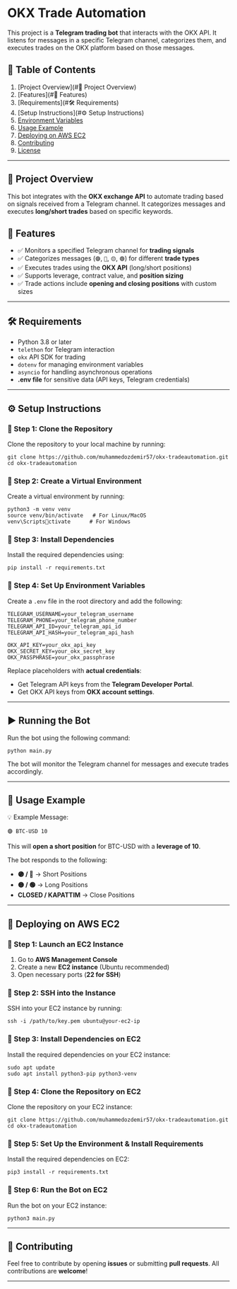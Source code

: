 
# OKX Trade Automation

This project is a **Telegram trading bot** that interacts with the OKX API. It listens for messages in a specific Telegram channel, categorizes them, and executes trades on the OKX platform based on those messages.

## 📌 Table of Contents
1. [Project Overview](#📌 Project Overview)
2. [Features](#📌 Features)
3. [Requirements](#🛠 Requirements)
4. [Setup Instructions](#⚙️ Setup Instructions)
5. [Environment Variables](#environment-variables)
6. [Usage Example](#usage-example)
7. [Deploying on AWS EC2](#deploying-on-aws-ec2)
8. [Contributing](#contributing)
9. [License](#license)

---

## 📌 Project Overview
This bot integrates with the **OKX exchange API** to automate trading based on signals received from a Telegram channel. It categorizes messages and executes **long/short trades** based on specific keywords.

## 📌 Features
- ✅ Monitors a specified Telegram channel for **trading signals**  
- ✅ Categorizes messages (`🟣`, `🔴`, `🟡`, `🟢`) for different **trade types**  
- ✅ Executes trades using the **OKX API** (long/short positions)  
- ✅ Supports leverage, contract value, and **position sizing**  
- ✅ Trade actions include **opening and closing positions** with custom sizes  

---

## 🛠 Requirements
- Python 3.8 or later  
- `telethon` for Telegram interaction  
- `okx` API SDK for trading  
- `dotenv` for managing environment variables  
- `asyncio` for handling asynchronous operations  
- **.env file** for sensitive data (API keys, Telegram credentials)  

---

## ⚙️ Setup Instructions

### 📌 Step 1: Clone the Repository
Clone the repository to your local machine by running:

```
git clone https://github.com/muhammedozdemir57/okx-tradeautomation.git
cd okx-tradeautomation
```

### 📌 Step 2: Create a Virtual Environment
Create a virtual environment by running:

```
python3 -m venv venv
source venv/bin/activate   # For Linux/MacOS
venv\Scriptsctivate      # For Windows
```

### 📌 Step 3: Install Dependencies
Install the required dependencies using:

```
pip install -r requirements.txt
```

### 📌 Step 4: Set Up Environment Variables
Create a `.env` file in the root directory and add the following:

```
TELEGRAM_USERNAME=your_telegram_username
TELEGRAM_PHONE=your_telegram_phone_number
TELEGRAM_API_ID=your_telegram_api_id
TELEGRAM_API_HASH=your_telegram_api_hash

OKX_API_KEY=your_okx_api_key
OKX_SECRET_KEY=your_okx_secret_key
OKX_PASSPHRASE=your_okx_passphrase
```

Replace placeholders with **actual credentials**:
- Get Telegram API keys from the **Telegram Developer Portal**.
- Get OKX API keys from **OKX account settings**.

---

## ▶️ Running the Bot
Run the bot using the following command:

```
python main.py
```

The bot will monitor the Telegram channel for messages and execute trades accordingly.

---

## 📌 Usage Example

💡 Example Message:

```
🟣 BTC-USD 10
```

This will **open a short position** for BTC-USD with a **leverage of 10**.

The bot responds to the following:
- **🟣 / 🔴** → Short Positions  
- **🟡 / 🟢** → Long Positions  
- **CLOSED / KAPATTIM** → Close Positions  

---

## 🚀 Deploying on AWS EC2

### 📌 Step 1: Launch an EC2 Instance
1. Go to **AWS Management Console**  
2. Create a new **EC2 instance** (Ubuntu recommended)  
3. Open necessary ports (**22 for SSH**)  

### 📌 Step 2: SSH into the Instance
SSH into your EC2 instance by running:

```
ssh -i /path/to/key.pem ubuntu@your-ec2-ip
```

### 📌 Step 3: Install Dependencies on EC2
Install the required dependencies on your EC2 instance:

```
sudo apt update
sudo apt install python3-pip python3-venv
```

### 📌 Step 4: Clone the Repository on EC2
Clone the repository on your EC2 instance:

```
git clone https://github.com/muhammedozdemir57/okx-tradeautomation.git
cd okx-tradeautomation
```

### 📌 Step 5: Set Up the Environment & Install Requirements
Install the required dependencies on EC2:

```
pip3 install -r requirements.txt
```

### 📌 Step 6: Run the Bot on EC2
Run the bot on your EC2 instance:

```
python3 main.py
```

---

## 🤝 Contributing
Feel free to contribute by opening **issues** or submitting **pull requests**. All contributions are **welcome**!

---
